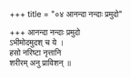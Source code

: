 +++
title = "०४ आनन्दा नन्दाः प्रमुदो"

+++
आनन्दा नन्दाः प्रमुदो  
ऽभीमोदमुदश् च ये ।  
हसो नरिष्टा नृत्तानि  
शरीरम् अनु प्राविशन् ॥